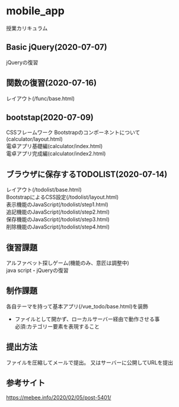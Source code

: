 # mobile_app
授業カリキュラム

## Basic jQuery(2020-07-07)
jQueryの復習

## 関数の復習(2020-07-16)
レイアウト(/func/base.html)  

## bootstap(2020-07-09)
CSSフレームワーク Bootstrapのコンポーネントについて(calculator/layout.html)  
電卓アプリ基礎編(calculator/index.html)  
電卓アプリ完成編(calculator/index2.html)  

## ブラウザに保存するTODOLIST(2020-07-14)
レイアウト(/todolist/base.html)  
BootstrapによるCSS設定(/todolist/layout.html)   
表示機能のJavaScript(/todolist/step1.html)  
追記機能のJavaScript(/todolist/step2.html)  
保存機能のJavaScript(/todolist/step3.html)  
削除機能のJavaScript(/todolist/step4.html)  

## 復習課題
アルファベット探しゲーム(機能のみ、意匠は調整中)  
java script・jQueryの復習

## 制作課題
各自テーマを持って基本アプリ(/vue_todo/base.html)を装飾  
* ファイルとして開かず、ローカルサーバー経由で動作させる事  
必須:カテゴリー要素を表現すること  

## 提出方法
ファイルを圧縮してメールで提出。
又はサーバーに公開してURLを提出

## 参考サイト
https://mebee.info/2020/02/05/post-5401/
